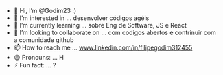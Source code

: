 - 👋 Hi, I’m @Godim23 :)
- 👀 I’m interested in ... desenvolver códigos agéis
- 🌱 I’m currently learning ... sobre Eng de Software, JS e React
- 💞️ I’m looking to collaborate on ... com codigos abertos e contrinuir com a comunidade github
- 📫 How to reach me ... www.linkedin.com/in/filipegodim312455
- 😄 Pronouns: ... H
- ⚡ Fun fact: ... ?

<!---
Godim23/Godim23 is a ✨ special ✨ repository because its `README.md` (this file) appears on your GitHub profile.
You can click the Preview link to take a look at your changes.
--->
